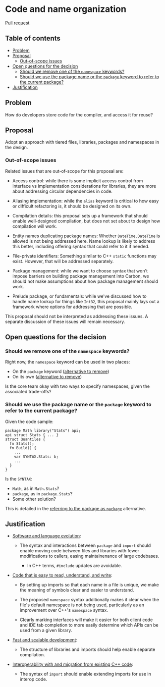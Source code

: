 # Code and name organization

<!--
Part of the Carbon Language project, under the Apache License v2.0 with LLVM
Exceptions. See /LICENSE for license information.
SPDX-License-Identifier: Apache-2.0 WITH LLVM-exception
-->

[Pull request](https://github.com/carbon-language/carbon-lang/pull/107)

## Table of contents

<!-- toc -->

-   [Problem](#problem)
-   [Proposal](#proposal)
    -   [Out-of-scope issues](#out-of-scope-issues)
-   [Open questions for the decision](#open-questions-for-the-decision)
    -   [Should we remove one of the `namespace` keywords?](#should-we-remove-one-of-the-namespace-keywords)
    -   [Should we use the package name or the `package` keyword to refer to the current package?](#should-we-use-the-package-name-or-the-package-keyword-to-refer-to-the-current-package)
-   [Justification](#justification)

<!-- tocstop -->

## Problem

How do developers store code for the compiler, and access it for reuse?

## Proposal

Adopt an approach with tiered files, libraries, packages and namespaces in the
design.

### Out-of-scope issues

Related issues that are out-of-scope for this proposal are:

-   Access control: while there is some implicit access control from interface
    vs implementation considerations for libraries, they are more about
    addressing circular dependencies in code.

-   Aliasing implementation: while the `alias` keyword is critical to how easy
    or difficult refactoring is, it should be designed on its own.

-   Compilation details: this proposal sets up a framework that should enable
    well-designed compilation, but does not set about to design how compilation
    will work.

-   Entity names duplicating package names: Whether `DateTime.DateTime` is
    allowed is not being addressed here. Name lookup is likely to address this
    better, including offering syntax that could refer to it if needed.

-   File-private identifiers: Something similar to C++ `static` functions may
    exist. However, that will be addressed separately.

-   Package management: while we want to choose syntax that won't impose
    barriers on building package management into Carbon, we should not make
    assumptions about how package management should work.

-   Prelude package, or fundamentals: while we've discussed how to handle name
    lookup for things like `Int32`, this proposal mainly lays out a framework
    where options for addressing that are possible.

This proposal should not be interpreted as addressing these issues. A separate
discussion of these issues will remain necessary.

## Open questions for the decision

### Should we remove one of the `namespace` keywords?

Right now, the `namespace` keyword can be used in two places:

-   On the `package` keyword
    ([alternative to remove](/docs/design/code_and_name_organization.md#remove-the-namespace-keyword-from-package-and-import))
-   On its own
    ([alternative to remove](/docs/design/code_and_name_organization.md#coarser-namespace-granularity))

Is the core team okay with two ways to specify namespaces, given the associated
trade-offs?

### Should we use the package name or the `package` keyword to refer to the current package?

Given the code sample:

```carbon
package Math library("Stats") api;
api struct Stats { ... }
struct Quantiles {
  fn Stats();
  fn Build() {
    ...
    var SYNTAX.Stats: b;
    ...
  }
}
```

Is the `SYNTAX`:

-   `Math`, as in `Math.Stats`?
-   `package`, as in `package.Stats`?
-   Some other solution?

This is detailed in the
[referring to the package as `package`](/docs/design/code_and_name_organization.md#referring-to-the-package-as-package)
alternative.

## Justification

-   [Software and language evolution](/docs/project/goals.md#software-and-language-evolution):

    -   The syntax and interactions between `package` and `import` should enable
        moving code between files and libraries with fewer modifications to
        callers, easing maintainenance of large codebases.

        -   In C++ terms, `#include` updates are avoidable.

-   [Code that is easy to read, understand, and write](/docs/project/goals.md#code-that-is-easy-to-read-understand-and-write):

    -   By setting up imports so that each name in a file is unique, we make the
        meaning of symbols clear and easier to understand.

    -   The proposed `namespace` syntax additionally makes it clear when the
        file's default namespace is not being used, particularly as an
        improvement over C++'s `namespace` syntax.

    -   Clearly marking interfaces will make it easier for both client code and
        IDE tab completion to more easily determine which APIs can be used from
        a given library.

-   [Fast and scalable development](/docs/projects/goals.md#fast-and-scalable-development):

    -   The structure of libraries and imports should help enable separate
        compilation.

-   [Interoperability with and migration from existing C++ code](/docs/project/goals.md#interoperability-with-and-migration-from-existing-c-code):

    -   The syntax of `import` should enable extending imports for use in
        interop code.
